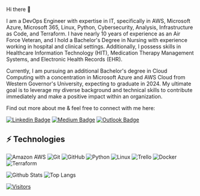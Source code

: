 Hi there 👋

I am a DevOps Engineer with expertise in IT, specifically in AWS, Microsoft Azure, Microsoft 365, Linux, Python, Cybersecurity, Analysis, Infrastructure as Code, and Terraform. 
I have nearly 10 years of experience as an Air Force Veteran, and I hold a Bachelor's Degree in Nursing with experience working in hospital and clinical settings. 
Additionally, I possess skills in Healthcare Information Technology (HIT), Medication Therapy Management Systems, and Electronic Health Records (EHR).

Currently, I am pursuing an additional Bachelor's degree in Cloud Computing with a concentration in Microsoft Azure and AWS Cloud from Western Governor's University, expecting to graduate in 2024. 
My ultimate goal is to leverage my diverse background and technical skills to contribute immediately and make a positive impact within an organization.

Find out more about me & feel free to connect with me here:

[![Linkedin Badge](https://img.shields.io/badge/-Brandon%20McCullum-blue?style=flat-square&logo=Linkedin&logoColor=white&link=https://www.linkedin.com/in/brandon-mccullum-4504b7161/)](https://www.linkedin.com/in/brandon-mccullum-4504b7161/)
[![Medium Badge](https://img.shields.io/badge/Brandon%20McCullum-12100E?style=flat-square&logo=medium&logoColor=white&link=https://medium.com/@Bmccullum)](https://medium.com/@Bmccullum)
[![Outlook Badge](https://img.shields.io/badge/-Brandon.McCullum@outlook.com-c14438?style=flat-square&logo=Outlook&logoColor=white&link=mailto:Brandon.mccullum@outlook.com)](mailto:Brandon.McCullum@outlook.com)

## ⚡ Technologies

<!-- Check out the Badges folder for more badges -->

![Amazon AWS](https://img.shields.io/badge/Amazon%20AWS-232F3E?style=flat-square&logo=amazon-aws)
![Git](https://img.shields.io/badge/-Git-black?style=flat-square&logo=git)
![GitHub](https://img.shields.io/badge/-GitHub-181717?style=flat-square&logo=github)
![Python](https://img.shields.io/badge/-Python-black?style=flat-square&logo=Python)
![Linux](https://img.shields.io/badge/Linux-FCC624?style=flat-square&logo=linux&logoColor=black)
![Trello](https://img.shields.io/badge/Trello-%23026AA7.svg?style=flat-square&logo=Trello&logoColor=white)
![Docker](https://img.shields.io/badge/docker-%230db7ed.svg?style=for-the-badge&logo=docker&logoColor=white)
![Terraform](https://img.shields.io/badge/terraform-%235835CC.svg?style=for-the-badge&logo=terraform&logoColor=white)

<!-- Replace the fields below with the information requested. Remember to remove the encapsulating <> characters. -->

![Github Stats](https://github-readme-stats.vercel.app/api?username=B-mcculluma&count_private=true&show_icons=true&include_all_commits=true)
![Top Langs](https://github-readme-stats.vercel.app/api/top-langs/?username=B-mccullum&hide=TeX&layout=compact)



[![Visitors](https://api.visitorbadge.io/api/visitors?path=B-mccullum%2Fb-mccullum&label=VISITORS&countColor=%23263759)](https://visitorbadge.io/status?path=B-mccullum%2Fb-mccullum)
